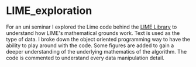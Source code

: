 # LIME_exploration

For an uni seminar I explored the Lime code behind the [LIME Library](https://github.com/marcotcr/lime) to understand how LIME's mathematical grounds work. Text is used as the type of data. I broke down the object oriented programming way to have the ability to play around with the code. Some figures are added to gain a deeper understanding of the underlying mathematics of the algorithm. The code is commented to understand every data manipulation detail.
